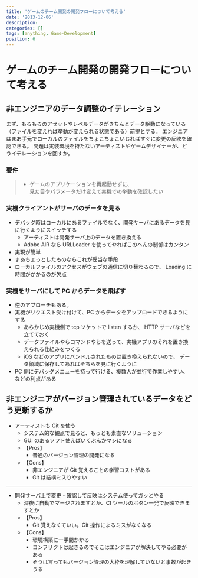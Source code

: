 ```yaml
---
title: 'ゲームのチーム開発の開発フローについて考える'
date: '2013-12-06'
description:
categories: []
tags: [anything, Game-Development]
position: 6
---
```


# ゲームのチーム開発の開発フローについて考える

## 非エンジニアのデータ調整のイテレーション

まず、もろもろのアセットやレベルデータがきちんとデータ駆動になっている
（ファイルを変えれば挙動が変えられる状態である）前提とする。
エンジニアはまあ手元でローカルのファイルをちょこちょこいじればすぐに変更の反映を確認できる。
問題は実装環境を持たないアーティストやゲームデザイナーが、どうイテレーションを回すか。

### 要件

> - ゲームのアプリケーションを再起動せずに、  
>   見た目やパラメータだけ変えて実機での挙動を確認したい

### 実機クライアントがサーバのデータを見る

- デバッグ時はローカルにあるファイルでなく、開発サーバにあるデータを見に行くようにスイッチする
    - アーティストは開発サーバ上のデータを置き換える
    - Adobe AIR なら URLLoader を使ってやればこのへんの制御はカンタン
- 実現が簡単
- まあちょっとしたものならこれが妥当な手段
- ローカルファイルのアクセスがウェブの通信に切り替わるので、 Loading に時間がかかるのが欠点

### 実機をサーバにして PC からデータを飛ばす

- 逆のアプローチもある。
- 実機がリクエスト受け付けて、PC からデータをアップロードできるようにする
    - あらかじめ実機側で tcp ソケットで listen するか、 HTTP サーバなどを立てておく
    - データファイルやらコマンドやらを送って、実機アプリのそれを置き換えられる仕組みをつくる
    - iOS などのアプリにバンドルされたものは置き換えられないので、
      データ領域に保存してあればそちらを見に行くように
- PC 側にデバッグメニューを持って行ける、複数人が並行で作業しやすい、などの利点がある


## 非エンジニアがバージョン管理されているデータをどう更新するか

- アーティストも Git を使う
    - システム的な観点で見ると、もっとも素直なソリューション
    - GUI のあるソフト使えばいくぶんかマシになる
    - 【Pros】
        - 普通のバージョン管理の開発になる
    - 【Cons】
        - 非エンジニアが Git 覚えることの学習コストがある
        - Git は結構ミスりやすい

___

- 開発サーバ上で変更・確認して反映はシステム使ってガッとやる
    - 深夜に自動でマージされますとか、CI ツールのボタン一発で反映できますとか
    - 【Pros】
        - Git 覚えなくていい。Git 操作によるミスがなくなる
    - 【Cons】
        - 環境構築に一手間かかる
        - コンフリクトは起きるのでそこはエンジニアが解決してやる必要がある
        - そうは言ってもバージョン管理の大枠を理解していないと事故が起きうる


